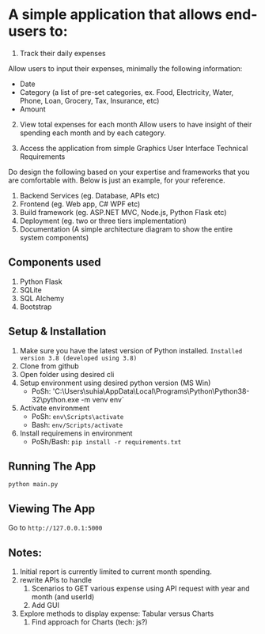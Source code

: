 # A simple application that allows end-users to:
1.	Track their daily expenses

Allow users to input their expenses, minimally the following information:
-	Date
-	Category (a list of pre-set categories, ex. Food, Electricity, Water, Phone, Loan, Grocery, Tax, Insurance, etc)
-	Amount

2.	View total expenses for each month
Allow users to have insight of their spending each month and by each category.

3.	Access the application from simple Graphics User Interface
Technical Requirements

Do design the following based on your expertise and frameworks that you are comfortable with. Below is just an example, for your reference.
1.	Backend Services (eg. Database, APIs etc)
2.	Frontend (eg. Web app, C# WPF etc)
3.	Build framework (eg. ASP.NET MVC, Node.js, Python Flask etc)
4.	Deployment (eg. two or three tiers implementation)
5.	Documentation (A simple architecture diagram to show the entire system components)

## Components used
1. Python Flask
2. SQLite
2. SQL Alchemy
3. Bootstrap

## Setup & Installation

1. Make sure you have the latest version of Python installed.
`Installed version 3.8 (developed using 3.8)`
2. Clone from github
3. Open folder using desired cli
4. Setup environment using desired python version (MS Win)
    - PoSh:
    'C:\Users\suhia\AppData\Local\Programs\Python\Python38-32\python.exe -m venv env`
5. Activate environment
    - PoSh:
        `env\Scripts\activate`
    - Bash:
        `env/Scripts/activate`
6. Install requiremens in environment
    - PoSh/Bash:
        `pip install -r requirements.txt`

## Running The App
```
python main.py
```

## Viewing The App

Go to `http://127.0.0.1:5000`


## Notes:
1. Initial report is currently limited to current month spending.
2. rewrite APIs to handle
    1. Scenarios to GET various expense using API request  with year and month (and userId)
    2. Add GUI
3. Explore methods to display expense: Tabular versus Charts
    1. Find approach for Charts (tech: js?)
